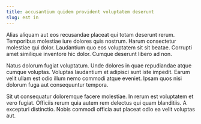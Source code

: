 ```yaml
---
title: accusantium quidem provident voluptatem deserunt
slug: est in
---
```


Alias aliquam aut eos recusandae placeat qui totam deserunt rerum. Temporibus molestiae iure dolores quis nostrum. Harum consectetur molestiae qui dolor. Laudantium quo eos voluptatem sit sit beatae. Corrupti amet similique inventore hic dolor. Cumque deserunt libero ad non.

Natus dolorum fugiat voluptatum. Unde dolores in quae repudiandae atque cumque voluptas. Voluptas laudantium et adipisci sunt iste impedit. Earum velit ullam est odio illum nemo commodi atque eveniet. Ipsam quos nisi dolorum fuga aut consequuntur tempora.

Sit ut consequatur doloremque facere molestiae. In rerum est voluptatem et vero fugiat. Officiis rerum quia autem rem delectus qui quam blanditiis. A excepturi distinctio. Nobis commodi officia aut placeat odio ea velit voluptas aut.
